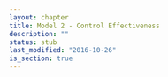 ```yaml
---
layout: chapter
title: Model 2 - Control Effectiveness
description: ""
status: stub
last_modified: "2016-10-26"
is_section: true
---
```

